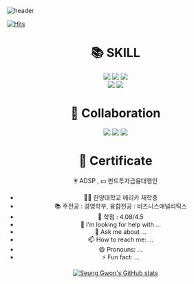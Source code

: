 ![header](https://capsule-render.vercel.app/api?type=waving&color=99afc2&text=Welcome%20to%20Seung%20Gwon's%20GitHub%20👋&animation=twinkling&fontSize=35&fontAlignY=40&fontAlign=65&height=250)

[![Hits](https://hits.seeyoufarm.com/api/count/incr/badge.svg?url=https%3A%2F%2Fgithub.com%2FSeungGwonRyu&count_bg=%231A7870&title_bg=%23625C9E&icon=sparkpost.svg&icon_color=%23E7E7E7&title=hits&edge_flat=false)](https://hits.seeyoufarm.com)

<div align=center><h1>📚 SKILL</h1></div>
<div align=center> 
<img src="https://img.shields.io/badge/python-3776AB?style=for-the-badge&logo=python&logoColor=white">
<img src="https://img.shields.io/badge/R-276DC3?style=for-the-badge&logo=R&logoColor=white">
<img src="https://img.shields.io/badge/GitHub-181717?style=for-the-badge&logo=GitHub&logoColor=white">
<br>
<div align=center> 
<img src="https://img.shields.io/badge/Excel-217346?style=for-the-badge&logo=MicrosoftExcel&logoColor=white">
<img src="https://img.shields.io/badge/Power Point-B7472A?style=for-the-badge&logo=MicrosoftPowerPoint&logoColor=white">

<div align=center><h1>📱 Collaboration</h1></div>
<div align=center> 
<img src="https://img.shields.io/badge/Slack-4A154B?style=for-the-badge&logo=Slack&logoColor=white">
<img src="https://img.shields.io/badge/Notion-000000?style=for-the-badge&logo=Notion&logoColor=white">
<img src="https://img.shields.io/badge/Discord-5865F2?style=for-the-badge&logo=Discord&logoColor=white">
<br>


<div align=center><h1>📖 Certificate</h1></div>
<div align=center> 
🖲️ ADSP  , 💵 펀드투자금융대행인  
<br>

- 🧑‍🎓 한양대학교 에리카 재학중
- 📚 주전공 : 경영학부, 융합전공 : 비즈니스애널리틱스
- 📖 학점 : 4.08/4.5
- 🤔 I’m looking for help with ...
- 💬 Ask me about ...
- 📫 How to reach me: ...
- 😄 Pronouns: ...
- ⚡ Fun fact: ...

[![Seung Gwon's GitHub stats](https://github-readme-stats.vercel.app/api?username=SeungGwonRyu&include_all_commits=true&theme=nord&hide_border=true&count_private=true)](https://github.com/jiholee0/github-readme-stats)
